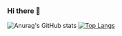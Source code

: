 ### Hi there 👋

<!--
**bubinbei/bubinbei** is a ✨ _special_ ✨ repository because its `README.md` (this file) appears on your GitHub profile.

Here are some ideas to get you started:

- 🔭 I’m currently working on ...
- 🌱 I’m currently learning ...
- 👯 I’m looking to collaborate on ...
- 🤔 I’m looking for help with ...
- 💬 Ask me about ...
- 📫 How to reach me: ...
- 😄 Pronouns: ...
- ⚡ Fun fact: ...
-->
![Anurag's GitHub stats](https://github-readme-stats.vercel.app/api?username=bubinbei&show_icons=true&theme=radical)
[![Top Langs](https://github-readme-stats.vercel.app/api/top-langs/?username=bubinbei&show_icons=true&theme=radical&card_width=100)](https://github.com/anuraghazra/github-readme-stats)
